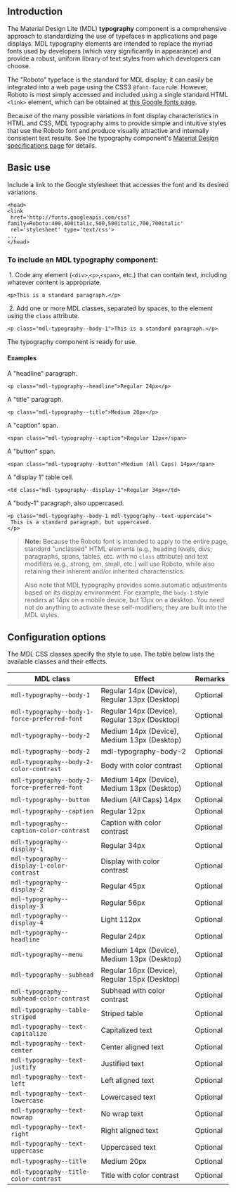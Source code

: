 <h2 id="introduction">Introduction</h2>

<p>The Material Design Lite (MDL) <strong>typography</strong> component is a comprehensive approach to standardizing the use of typefaces in applications and page displays. MDL typography elements are intended to replace the myriad fonts used by developers (which vary significantly in appearance) and provide a robust, uniform library of text styles from which developers can choose.</p>

<p>The "Roboto" typeface is the standard for MDL display; it can easily be integrated into a web page using the CSS3 <code>@font-face</code> rule. However, Roboto is most simply accessed and included using a single standard HTML <code>&lt;link&gt;</code> element, which can be obtained at <a href="http://www.google.com/fonts#UsePlace:use/Collection:Roboto">this Google fonts page</a>.</p>

<p>Because of the many possible variations in font display characteristics in HTML and CSS, MDL typography aims to provide simple and intuitive styles that use the Roboto font and produce visually attractive and internally consistent text results. See the typography component's <a href="http://www.google.com/design/spec/style/typography.html">Material Design specifications page</a> for details.</p>

<h2 id="basic-use">Basic use</h2>

<p>Include a link to the Google stylesheet that accesses the font and its desired variations.</p>

<pre><code class="html">&lt;head&gt;
&lt;link
 href='http://fonts.googleapis.com/css?family=Roboto:400,400italic,500,500italic,700,700italic'
 rel='stylesheet' type='text/css'&gt;
...
&lt;/head&gt;
</code></pre>

<h3 id="to-include-an-mdl-%2A%2Atypography%2A%2A-component%3A">To include an MDL <strong>typography</strong> component:</h3>

<p>&nbsp;1. Code any element (<code>&lt;div&gt;</code>,<code>&lt;p&gt;</code>,<code>&lt;span&gt;</code>, etc.) that can contain text, including whatever content is appropriate.</p>

<pre><code class="html">&lt;p&gt;This is a standard paragraph.&lt;/p&gt;
</code></pre>

<p>&nbsp;2. Add one or more MDL classes, separated by spaces, to the element using the <code>class</code> attribute.</p>

<pre><code class="html">&lt;p class="mdl-typography--body-1"&gt;This is a standard paragraph.&lt;/p&gt;
</code></pre>

<p>The typography component is ready for use.</p>

<h4 id="examples">Examples</h4>

<p>A "headline" paragraph.</p>

<pre><code class="html">&lt;p class="mdl-typography--headline"&gt;Regular 24px&lt;/p&gt;
</code></pre>

<p>A "title" paragraph.</p>

<pre><code class="html">&lt;p class="mdl-typography--title"&gt;Medium 20px&lt;/p&gt;
</code></pre>

<p>A "caption" span.</p>

<pre><code class="html">&lt;span class="mdl-typography--caption"&gt;Regular 12px&lt;/span&gt;
</code></pre>

<p>A "button" span.</p>

<pre><code class="html">&lt;span class="mdl-typography--button"&gt;Medium (All Caps) 14px&lt;/span&gt;
</code></pre>

<p>A "display 1" table cell.</p>

<pre><code class="html">&lt;td class="mdl-typography--display-1"&gt;Regular 34px&lt;/td&gt;
</code></pre>

<p>A "body-1" paragraph, also uppercased.</p>

<pre><code class="html">&lt;p class="mdl-typography--body-1 mdl-typography--text-uppercase"&gt;
 This is a standard paragraph, but uppercased.
&lt;/p&gt;
</code></pre>

<blockquote>
  <p><strong>Note:</strong> Because the Roboto font is intended to apply to the entire page, standard "unclassed" HTML elements (e.g., heading levels, divs, paragraphs, spans, tables, etc. with no <code>class</code> attribute) and text modifiers (e.g., strong, em, small, etc.) will use Roboto, while also retaining their inherent and/or inherited characteristics.</p>
  
  <p>Also note that MDL typography provides some automatic adjustments based on its display environment. For example, the <code>body-1</code> style renders at 14px on a mobile device, but 13px on a desktop. You need not do anything to activate these self-modifiers; they are built into the MDL styles.</p>
</blockquote>

<h2 id="configuration-options">Configuration options</h2>

<p>The MDL CSS classes specify the style to use. The table below lists the available classes and their effects.</p>

<table>
<thead>
<tr>
  <th>MDL class</th>
  <th>Effect</th>
  <th>Remarks</th>
</tr>
</thead>
<tbody>
<tr>
  <td><code>mdl-typography--body-1</code></td>
  <td>Regular 14px (Device), Regular 13px (Desktop)</td>
  <td>Optional</td>
</tr>
<tr>
  <td><code>mdl-typography--body-1-force-preferred-font</code></td>
  <td>Regular 14px (Device), Regular 13px (Desktop)</td>
  <td>Optional</td>
</tr>
<tr>
  <td><code>mdl-typography--body-2</code></td>
  <td>Medium 14px (Device), Medium 13px (Desktop)</td>
  <td>Optional</td>
</tr>
<tr>
  <td><code>mdl-typography--body-2</code></td>
  <td>mdl-typography-body-2</td>
  <td>Optional</td>
</tr>
<tr>
  <td><code>mdl-typography--body-2-color-contrast</code></td>
  <td>Body with color contrast</td>
  <td>Optional</td>
</tr>
<tr>
  <td><code>mdl-typography--body-2-force-preferred-font</code></td>
  <td>Medium 14px (Device), Medium 13px (Desktop)</td>
  <td>Optional</td>
</tr>
<tr>
  <td><code>mdl-typography--button</code></td>
  <td>Medium (All Caps) 14px</td>
  <td>Optional</td>
</tr>
<tr>
  <td><code>mdl-typography--caption</code></td>
  <td>Regular 12px</td>
  <td>Optional</td>
</tr>
<tr>
  <td><code>mdl-typography--caption-color-contrast</code></td>
  <td>Caption with color contrast</td>
  <td>Optional</td>
</tr>
<tr>
  <td><code>mdl-typography--display-1</code></td>
  <td>Regular 34px</td>
  <td>Optional</td>
</tr>
<tr>
  <td><code>mdl-typography--display-1-color-contrast</code></td>
  <td>Display with color contrast</td>
  <td>Optional</td>
</tr>
<tr>
  <td><code>mdl-typography--display-2</code></td>
  <td>Regular 45px</td>
  <td>Optional</td>
</tr>
<tr>
  <td><code>mdl-typography--display-3</code></td>
  <td>Regular 56px</td>
  <td>Optional</td>
</tr>
<tr>
  <td><code>mdl-typography--display-4</code></td>
  <td>Light 112px</td>
  <td>Optional</td>
</tr>
<tr>
  <td><code>mdl-typography--headline</code></td>
  <td>Regular 24px</td>
  <td>Optional</td>
</tr>
<tr>
  <td><code>mdl-typography--menu</code></td>
  <td>Medium 14px (Device), Medium 13px (Desktop)</td>
  <td>Optional</td>
</tr>
<tr>
  <td><code>mdl-typography--subhead</code></td>
  <td>Regular 16px (Device), Regular 15px (Desktop)</td>
  <td>Optional</td>
</tr>
<tr>
  <td><code>mdl-typography--subhead-color-contrast</code></td>
  <td>Subhead with color contrast</td>
  <td>Optional</td>
</tr>
<tr>
  <td><code>mdl-typography--table-striped</code></td>
  <td>Striped table</td>
  <td>Optional</td>
</tr>
<tr>
  <td><code>mdl-typography--text-capitalize</code></td>
  <td>Capitalized text</td>
  <td>Optional</td>
</tr>
<tr>
  <td><code>mdl-typography--text-center</code></td>
  <td>Center aligned text</td>
  <td>Optional</td>
</tr>
<tr>
  <td><code>mdl-typography--text-justify</code></td>
  <td>Justified text</td>
  <td>Optional</td>
</tr>
<tr>
  <td><code>mdl-typography--text-left</code></td>
  <td>Left aligned text</td>
  <td>Optional</td>
</tr>
<tr>
  <td><code>mdl-typography--text-lowercase</code></td>
  <td>Lowercased text</td>
  <td>Optional</td>
</tr>
<tr>
  <td><code>mdl-typography--text-nowrap</code></td>
  <td>No wrap text</td>
  <td>Optional</td>
</tr>
<tr>
  <td><code>mdl-typography--text-right</code></td>
  <td>Right aligned text</td>
  <td>Optional</td>
</tr>
<tr>
  <td><code>mdl-typography--text-uppercase</code></td>
  <td>Uppercased text</td>
  <td>Optional</td>
</tr>
<tr>
  <td><code>mdl-typography--title</code></td>
  <td>Medium 20px</td>
  <td>Optional</td>
</tr>
<tr>
  <td><code>mdl-typography--title-color-contrast</code></td>
  <td>Title with color contrast</td>
  <td>Optional</td>
</tr>
</tbody>
</table>
